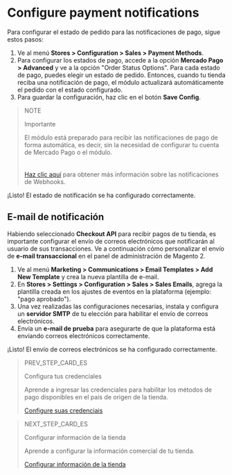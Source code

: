 # Configure payment notifications

Para configurar el estado de pedido para las notificaciones de pago, sigue estos pasos:

1. Ve al menú **Stores > Configuration > Sales > Payment Methods**.
2. Para configurar los estados de pago, accede a la opción **Mercado Pago > Advanced** y ve a la opción "Order Status Options". 
Para cada estado de pago, puedes elegir un estado de pedido. Entonces, cuando tu tienda reciba una notificación de pago, el módulo actualizará automáticamente el pedido con el estado configurado. 
3. Para guardar la configuración, haz clic en el botón **Save Config**.

> NOTE
>
> Importante
>
> El módulo está preparado para recibir las notificaciones de pago de forma automática, es decir, sin la necesidad de configurar tu cuenta de Mercado Pago o el módulo.</br>
> </br><br/>
> [Haz clic aquí](/developers/es/guides/additional-content/notifications/webhooks/webhooks) para obtener más información sobre las notificaciones de Webhooks.

¡Listo! El estado de notificación se ha configurado correctamente.

## E-mail de notificación

Habiendo seleccionado **Checkout API** para recibir pagos de tu tienda, es importante configurar el envío de correos electrónicos que notificarán al usuario de sus transacciones. Ve a continuación cómo personalizar el envío de **e-mail transaccional** en el panel de administración de Magento 2.

1. Ve al menú **Marketing > Communications > Email Templates > Add New Template** y crea la nueva plantilla de e-mail.
2. En **Stores > Settings > Configuration > Sales > Sales Emails**, agrega la plantilla creada en los ajustes de eventos en la plataforma (ejemplo: "pago aprobado").
3. Una vez realizadas las configuraciones necesarias, instala y configura un **servidor SMTP** de tu elección para habilitar el envío de correos electrónicos.
4. Envía un **e-mail de prueba** para asegurarte de que la plataforma está enviando correos electrónicos correctamente.

¡Listo! El envío de correos electrónicos se ha configurado correctamente.

> PREV_STEP_CARD_ES
>
> Configura tus credenciales
>
> Aprende a ingresar las credenciales para habilitar los métodos de pago disponibles en el país de origen de la tienda.
>
> [Configure suas credenciais](/developers/es/docs/magento-two/integration-configuration/credentials)

> NEXT_STEP_CARD_ES
>
> Configurar información de la tienda
>
> Aprende a configurar la información comercial de tu tienda.
>
> [Configurar información de la tienda](/developers/es/docs/magento-two/integration-store)